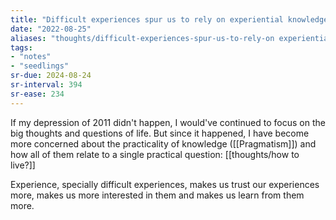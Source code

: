 ```yaml
---
title: "Difficult experiences spur us to rely on experiential knowledge"
date: "2022-08-25"
aliases: "thoughts/difficult-experiences-spur-us-to-rely-on experiential-knowledge"
tags:
- "notes"
- "seedlings"
sr-due: 2024-08-24
sr-interval: 394
sr-ease: 234
---
```


If my depression of 2011 didn't happen, I would've continued to focus on the big thoughts and questions of life. But since it happened, I have become more concerned about the practicality of knowledge ([[Pragmatism]]) and how all of them relate to a single practical question: [[thoughts/how to live?]]

Experience, specially difficult experiences, makes us trust our experiences more, makes us more interested in them and makes us learn from them more.